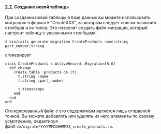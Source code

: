 #### [2.2.](https://rusrails.ru/active-record-migrations#sozdanie-novoy-tablitsy) Создание новой таблицы

При создании новой таблицы в базе данных вы можете использовать миграцию в формате "CreateXXX", за которым следует список названий столбцов и их типов. Это позволит создать файл миграции, который настроит таблицу с указанными столбцами.

```
$ bin/rails generate migration CreateProducts name:string part_number:string
```

сгенерирует

```
class CreateProducts < ActiveRecord::Migration[8.0]
  def change
    create_table :products do |t|
      t.string :name
      t.string :part_number

      t.timestamps
    end
  end
end
```

Сгенерированный файл с его содержимым является лишь отправной точкой. Вы можете добавлять или удалять из него элементы по своему усмотрению, редактируя файл `db/migrate/YYYYMMDDHHMMSS_create_products.rb`.